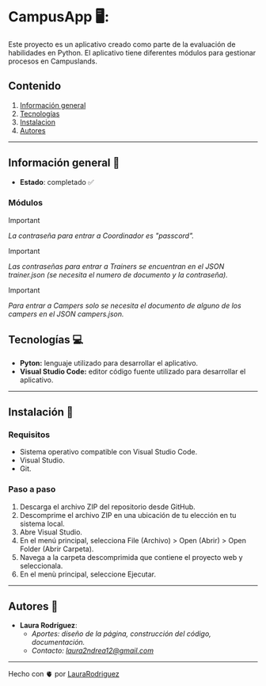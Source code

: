 # CampusApp 🖥️:
Este proyecto es un aplicativo creado como parte de la evaluación de habilidades en Python. El aplicativo tiene diferentes módulos para gestionar procesos en Campuslands. 

## Contenido 
1. [Información general](#info-general)
2. [Tecnologías](#tecno)
3. [Instalacion](#install)
4. [Autores](#autores)

---
   
## Información general :speech_balloon:
<a name="info-general"></a>

- **Estado**: completado :white_check_mark:
  
### Módulos 

> [!IMPORTANT]  
> *La contraseña para entrar a Coordinador es "passcord".*

> [!IMPORTANT]  
> *Las contraseñas para entrar a Trainers se encuentran en el JSON trainer.json (se necesita el numero de documento y la contraseña).*

> [!IMPORTANT]  
> *Para entrar a Campers solo se necesita el documento de alguno de los campers en el JSON campers.json.*


## Tecnologías :computer:
<a name="tecno"></a>

- **Pyton:** lenguaje utilizado para desarrollar el aplicativo. 
- **Visual Studio Code:** editor código fuente utilizado para desarrollar el aplicativo. 

---

## Instalación :wrench:
<a name="install"></a>

### Requisitos 
- Sistema operativo compatible con Visual Studio Code. 
- Visual Studio. 
- Git. 

### Paso a paso 
1. Descarga el archivo ZIP del repositorio desde GitHub.
2. Descomprime el archivo ZIP en una ubicación de tu elección en tu sistema local.
3. Abre Visual Studio.
4. En el menú principal, selecciona File (Archivo) > Open (Abrir) > Open Folder (Abrir Carpeta).
5. Navega a la carpeta descomprimida que contiene el proyecto web y seleccionala.
6. En el menù principal, seleccione Ejecutar. 
---

## Autores :woman:
<a name="autores"></a>

- **Laura Rodríguez**:
   - *Aportes: diseño de la página, construcción del código, documentación.*
   - *Contacto: laura2ndrea12@gmail.com*

---

Hecho con 🫀 por [LauraRodriguez](https://github.com/laura2ndrea)
